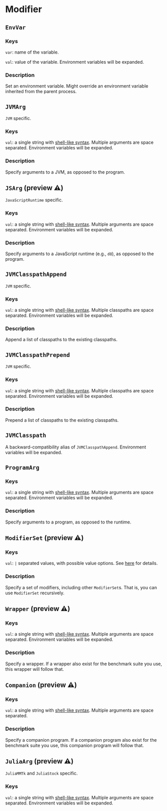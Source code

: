 # Modifier

## `EnvVar`
### Keys
`var`: name of the variable.

`val`: value of the variable.
Environment variables will be expanded.

### Description
Set an environment variable. Might override an environment variable inherited from the parent process.

## `JVMArg`
`JVM` specific.
### Keys
`val`: a single string with [shell-like syntax](https://docs.python.org/3/library/shlex.html#shlex.split).
Multiple arguments are space separated.
Environment variables will be expanded.

### Description
Specify arguments to a JVM, as opposed to the program.

## `JSArg` (preview ⚠️)
`JavaScriptRuntime` specific.
### Keys
`val`: a single string with [shell-like syntax](https://docs.python.org/3/library/shlex.html#shlex.split).
Multiple arguments are space separated.
Environment variables will be expanded.

### Description
Specify arguments to a JavaScript runtime (e.g., `d8`), as opposed to the program.

## `JVMClasspathAppend`
`JVM` specific.
### Keys
`val`: a single string with [shell-like syntax](https://docs.python.org/3/library/shlex.html#shlex.split).
Multiple classpaths are space separated.
Environment variables will be expanded.

### Description
Append a list of classpaths to the existing classpaths.

## `JVMClasspathPrepend`
`JVM` specific.
### Keys
`val`: a single string with [shell-like syntax](https://docs.python.org/3/library/shlex.html#shlex.split).
Multiple classpaths are space separated.
Environment variables will be expanded.

### Description
Prepend a list of classpaths to the existing classpaths.

## `JVMClasspath`
A backward-compatibility alias of `JVMClasspathAppend`.
Environment variables will be expanded.

## `ProgramArg`
### Keys
`val`: a single string with [shell-like syntax](https://docs.python.org/3/library/shlex.html#shlex.split).
Multiple arguments are space separated.
Environment variables will be expanded.

### Description
Specify arguments to a program, as opposed to the runtime.

## `ModifierSet` (preview ⚠️)
### Keys
`val`: `|` separated values, with possible value options. See [here](./index.md#value-options) for details.

### Description
Specify a set of modifiers, including other `ModifierSet`s.
That is, you can use `ModifierSet` recursively.

## `Wrapper` (preview ⚠️)
### Keys
`val`: a single string with [shell-like syntax](https://docs.python.org/3/library/shlex.html#shlex.split).
Multiple arguments are space separated.
Environment variables will be expanded.

### Description
Specify a wrapper.
If a wrapper also exist for the benchmark suite you use, this wrapper will follow that.

## `Companion` (preview ⚠️)
### Keys
`val`: a single string with [shell-like syntax](https://docs.python.org/3/library/shlex.html#shlex.split).
Multiple arguments are space separated.

### Description
Specify a companion program.
If a companion program also exist for the benchmark suite you use, this companion program will follow that.

## `JuliaArg` (preview ⚠️)
`JuliaMMTk` and `JuliaStock` specific.
### Keys
`val`: a single string with [shell-like syntax](https://docs.python.org/3/library/shlex.html#shlex.split).
Multiple arguments are space separated.
Environment variables will be expanded.
